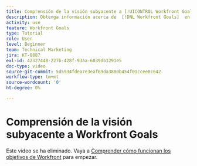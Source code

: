 ```yaml
---
title: Comprensión de la visión subyacente a [!UICONTROL Workfront Goals]
description: Obtenga información acerca de  [!DNL Workfront Goals]  en  [!DNL  Workfront]  del equipo del producto.
activity: use
feature: Workfront Goals
type: Tutorial
role: User
level: Beginner
team: Technical Marketing
jira: KT-8887
exl-id: 42327448-227b-428f-93aa-6039db1291e5
doc-type: video
source-git-commit: 5d5934fdea7e3eaf69da3880b454f01ccee8c642
workflow-type: tm+mt
source-wordcount: '0'
ht-degree: 0%

---
```


# Comprensión de la visión subyacente a Workfront Goals

Este vídeo se ha eliminado. Vaya a [Comprender cómo funcionan los objetivos de Workfront](/help/workfront-goals/establish-a-vision-for-your-org/understand-how-workfront-goals-works.md) para empezar.

